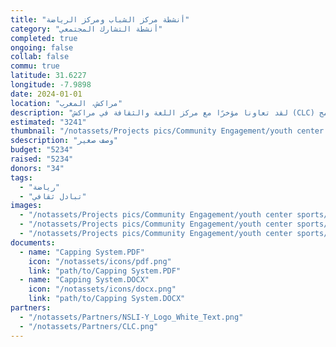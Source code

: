 ```yaml
---
title: "أنشطة مركز الشباب ومركز الرياضة"
category: "أنشطة التشارك المجتمعي"
completed: true
ongoing: false
collab: false
commu: true
latitude: 31.6227
longitude: -7.9898
date: 2024-01-01
location: "مراكش، المغرب"
description: "لقد تعاونا مؤخرًا مع مركز اللغة والثقافة في مراكش (CLC) لتوفير أنشطة التشارك الاجتماعي لطلابهم المتبادلين من برنامج NSLI-Y. قمنا بتنظيم أنشطة في مركز الشباب تامسلوهت ومركز الرياضة بالتعاون مع جمعية الشباب من أجل التنمية بدون حدود. جمعنا طلابًا محليين طموحين للعمل مع الطلاب المتبادلين لتطوير نشاطهم الخاص لتسهيله خلال نشاط 'زوين آب'. في يوم آخر، قمنا بالاستمتاع بلعب كرة القدم مع نفس الطلاب، مما فتح آفاقًا لحوار عابر للثقافات بين طلاب المدارس الثانوية."
estimated: "3241"
thumbnail: "/notassets/Projects pics/Community Engagement/youth center sports/pic1.jpg"
sdescription: "وصف صغير"
budget: "5234"
raised: "5234"
donors: "34"
tags:
  - "رياضة"
  - "تبادل ثقافي"
images:
  - "/notassets/Projects pics/Community Engagement/youth center sports/pic1.jpg"
  - "/notassets/Projects pics/Community Engagement/youth center sports/pic2.jpg"
  - "/notassets/Projects pics/Community Engagement/youth center sports/pic3.jpg"
documents:
  - name: "Capping System.PDF"
    icon: "/notassets/icons/pdf.png"
    link: "path/to/Capping System.PDF"
  - name: "Capping System.DOCX"
    icon: "/notassets/icons/docx.png"
    link: "path/to/Capping System.DOCX"
partners:
  - "/notassets/Partners/NSLI-Y_Logo_White_Text.png"
  - "/notassets/Partners/CLC.png"
---
```

